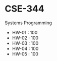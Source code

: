 # CSE-344
Systems Programming

- HW-01 : 100
- HW-02 : 100
- HW-03 : 100
- HW-04 : 100
- HW-05 : 100
  
